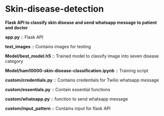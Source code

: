 # Skin-disease-detection
**Flask API to classify skin disease and send whatsapp message to patient and doctor**


**app.py** :: Flask API

**test_images** :: Contains images for testing

**Model/best_model.h5** :: Trained model to classify image into seven disease category

**Model/ham10000-skin-disease-classification.ipynb** :: Training script 

**custom/credentials.py** :: Contains credentials for Twilio whatsapp message

**custom/essentials.py** :: Contain essential functions

**custom/whatsapp.py** :: function to send whatsapp message

**custom/input_pattern** :: Contains input for flask API

